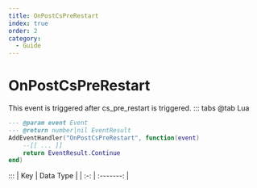 ```yaml
---
title: OnPostCsPreRestart
index: true
order: 2
category:
  - Guide
---
```


# OnPostCsPreRestart
This event is triggered after cs_pre_restart is triggered.
::: tabs
@tab Lua
```lua
--- @param event Event
--- @return number|nil EventResult
AddEventHandler("OnPostCsPreRestart", function(event)
    --[[ ... ]]
    return EventResult.Continue
end)
```

:::
| Key | Data Type |
| :-: | :-------: |